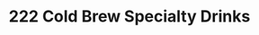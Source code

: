 ---
title: "222 Cold Brew Specialty Drinks"
url: /euclid/222-cold-brew-specialty-drinks/
shop: Bäckerei
---
